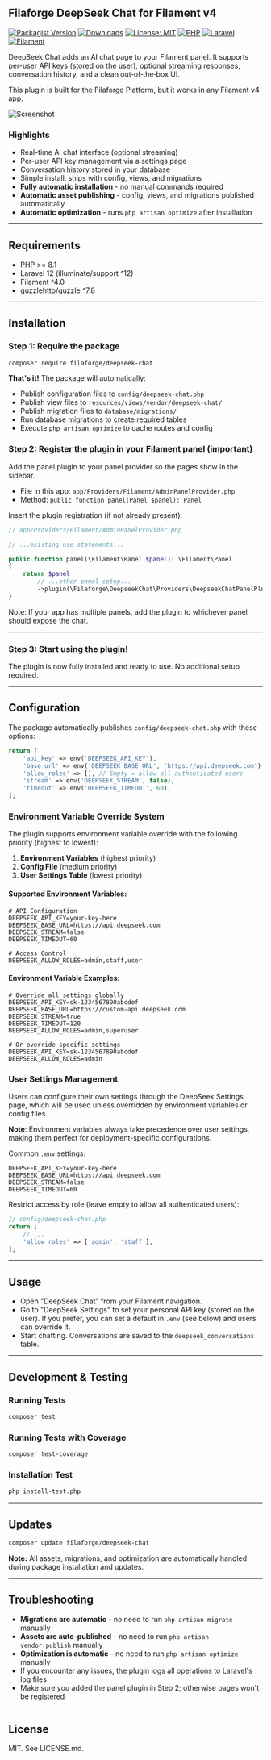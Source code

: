 ## Filaforge DeepSeek Chat for Filament v4

[![Packagist Version](https://img.shields.io/packagist/v/filaforge/deepseek-chat.svg)](https://packagist.org/packages/filaforge/deepseek-chat)
[![Downloads](https://img.shields.io/packagist/dt/filaforge/deepseek-chat.svg)](https://packagist.org/packages/filaforge/deepseek-chat)
[![License: MIT](https://img.shields.io/badge/license-MIT-blue.svg)](LICENSE.md)
[![PHP](https://img.shields.io/badge/PHP-^8.1-777bb4?logo=php)](https://www.php.net/)
[![Laravel](https://img.shields.io/badge/Laravel-^12-ff2d20?logo=laravel)](https://laravel.com)
[![Filament](https://img.shields.io/badge/Filament-^4-16a34a)](https://filamentphp.com)

DeepSeek Chat adds an AI chat page to your Filament panel. It supports per-user API keys (stored on the user), optional streaming responses, conversation history, and a clean out‑of‑the‑box UI.

This plugin is built for the Filaforge Platform, but it works in any Filament v4 app.

![Screenshot](screenshot.png)

### Highlights
- Real-time AI chat interface (optional streaming)
- Per-user API key management via a settings page
- Conversation history stored in your database
- Simple install, ships with config, views, and migrations
- **Fully automatic installation** - no manual commands required
- **Automatic asset publishing** - config, views, and migrations published automatically
- **Automatic optimization** - runs `php artisan optimize` after installation

---

## Requirements
- PHP >= 8.1
- Laravel 12 (illuminate/support ^12)
- Filament ^4.0
- guzzlehttp/guzzle ^7.8

---

## Installation

### Step 1: Require the package
```bash
composer require filaforge/deepseek-chat
```

**That's it!** The package will automatically:
- Publish configuration files to `config/deepseek-chat.php`
- Publish view files to `resources/views/vendor/deepseek-chat/`
- Publish migration files to `database/migrations/`
- Run database migrations to create required tables
- Execute `php artisan optimize` to cache routes and config

### Step 2: Register the plugin in your Filament panel (important)
Add the panel plugin to your panel provider so the pages show in the sidebar.

- File in this app: `app/Providers/Filament/AdminPanelProvider.php`
- Method: `public function panel(Panel $panel): Panel`

Insert the plugin registration (if not already present):
```php
// app/Providers/Filament/AdminPanelProvider.php

// ...existing use statements...

public function panel(\Filament\Panel $panel): \Filament\Panel
{
    return $panel
        // ...other panel setup...
        ->plugin(\Filaforge\DeepseekChat\Providers\DeepseekChatPanelPlugin::make());
}
```
Note: If your app has multiple panels, add the plugin to whichever panel should expose the chat.

---

### Step 3: Start using the plugin!
The plugin is now fully installed and ready to use. No additional setup required.

---

## Configuration
The package automatically publishes `config/deepseek-chat.php` with these options:

```php
return [
    'api_key' => env('DEEPSEEK_API_KEY'),
    'base_url' => env('DEEPSEEK_BASE_URL', 'https://api.deepseek.com'),
    'allow_roles' => [], // Empty = allow all authenticated users
    'stream' => env('DEEPSEEK_STREAM', false),
    'timeout' => env('DEEPSEEK_TIMEOUT', 60),
];
```

### Environment Variable Override System
The plugin supports environment variable override with the following priority (highest to lowest):

1. **Environment Variables** (highest priority)
2. **Config File** (medium priority)  
3. **User Settings Table** (lowest priority)

#### Supported Environment Variables:
```env
# API Configuration
DEEPSEEK_API_KEY=your-key-here
DEEPSEEK_BASE_URL=https://api.deepseek.com
DEEPSEEK_STREAM=false
DEEPSEEK_TIMEOUT=60

# Access Control
DEEPSEEK_ALLOW_ROLES=admin,staff,user
```

#### Environment Variable Examples:
```env
# Override all settings globally
DEEPSEEK_API_KEY=sk-1234567890abcdef
DEEPSEEK_BASE_URL=https://custom-api.deepseek.com
DEEPSEEK_STREAM=true
DEEPSEEK_TIMEOUT=120
DEEPSEEK_ALLOW_ROLES=admin,superuser

# Or override specific settings
DEEPSEEK_API_KEY=sk-1234567890abcdef
DEEPSEEK_ALLOW_ROLES=admin
```

### User Settings Management
Users can configure their own settings through the DeepSeek Settings page, which will be used unless overridden by environment variables or config files.

**Note**: Environment variables always take precedence over user settings, making them perfect for deployment-specific configurations.

Common `.env` settings:
```env
DEEPSEEK_API_KEY=your-key-here
DEEPSEEK_BASE_URL=https://api.deepseek.com
DEEPSEEK_STREAM=false
DEEPSEEK_TIMEOUT=60
```

Restrict access by role (leave empty to allow all authenticated users):
```php
// config/deepseek-chat.php
return [
    // ...
    'allow_roles' => ['admin', 'staff'],
];
```

---

## Usage
- Open "DeepSeek Chat" from your Filament navigation.
- Go to "DeepSeek Settings" to set your personal API key (stored on the user). If you prefer, you can set a default in `.env` (see below) and users can override it.
- Start chatting. Conversations are saved to the `deepseek_conversations` table.

---

## Development & Testing

### Running Tests
```bash
composer test
```

### Running Tests with Coverage
```bash
composer test-coverage
```

### Installation Test
```bash
php install-test.php
```

---

## Updates

```bash
composer update filaforge/deepseek-chat
```

**Note:** All assets, migrations, and optimization are automatically handled during package installation and updates.

---

## Troubleshooting
- **Migrations are automatic** - no need to run `php artisan migrate` manually
- **Assets are auto-published** - no need to run `php artisan vendor:publish` manually
- **Optimization is automatic** - no need to run `php artisan optimize` manually
- If you encounter any issues, the plugin logs all operations to Laravel's log files
- Make sure you added the panel plugin in Step 2; otherwise pages won't be registered

---

## License
MIT. See LICENSE.md.
